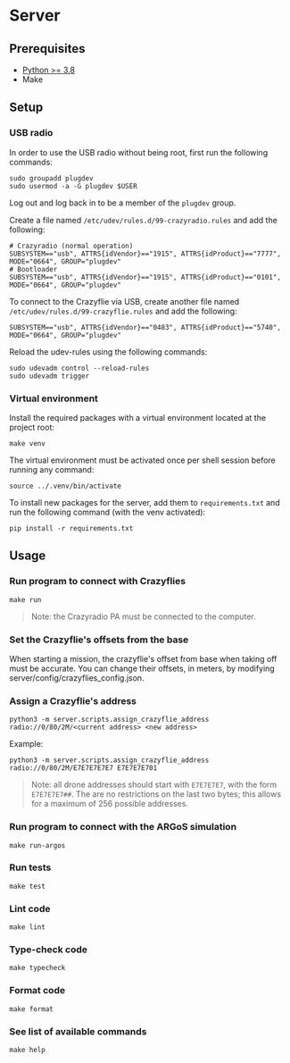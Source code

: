 # Server

## Prerequisites

- [Python >= 3.8](https://www.python.org/downloads/)
- Make

## Setup

### USB radio

In order to use the USB radio without being root, first run the following commands:
```
sudo groupadd plugdev
sudo usermod -a -G plugdev $USER
```

Log out and log back in to be a member of the `plugdev` group.

Create a file named `/etc/udev/rules.d/99-crazyradio.rules` and add the following:
```
# Crazyradio (normal operation)
SUBSYSTEM=="usb", ATTRS{idVendor}=="1915", ATTRS{idProduct}=="7777", MODE="0664", GROUP="plugdev"
# Bootloader
SUBSYSTEM=="usb", ATTRS{idVendor}=="1915", ATTRS{idProduct}=="0101", MODE="0664", GROUP="plugdev"
```

To connect to the Crazyflie via USB, create another file named `/etc/udev/rules.d/99-crazyflie.rules` and add the following:
```
SUBSYSTEM=="usb", ATTRS{idVendor}=="0483", ATTRS{idProduct}=="5740", MODE="0664", GROUP="plugdev"
```

Reload the udev-rules using the following commands:
```
sudo udevadm control --reload-rules
sudo udevadm trigger
```

### Virtual environment

Install the required packages with a virtual environment located at the project root:
```
make venv
```

The virtual environment must be activated once per shell session before running any command:
```
source ../.venv/bin/activate
```

To install new packages for the server, add them to `requirements.txt` and run the following command (with the venv activated):
```
pip install -r requirements.txt
```

## Usage

### Run program to connect with Crazyflies
```
make run
```

> Note: the Crazyradio PA must be connected to the computer.

### Set the Crazyflie's offsets from the base

When starting a mission, the crazyflie's offset from base when taking off must be accurate. You can change their offsets, in meters, by modifying server/config/crazyflies_config.json.

### Assign a Crazyflie's address
```
python3 -m server.scripts.assign_crazyflie_address radio://0/80/2M/<current address> <new address>
```

Example:
```
python3 -m server.scripts.assign_crazyflie_address radio://0/80/2M/E7E7E7E7E7 E7E7E7E701
```

> Note: all drone addresses should start with `E7E7E7E7`, with the form `E7E7E7E7##`. The are no restrictions on the last two bytes; this allows for a maximum of 256 possible addresses.

### Run program to connect with the ARGoS simulation
```
make run-argos
```

### Run tests
```
make test
```

### Lint code
```
make lint
```

### Type-check code
```
make typecheck
```

### Format code
```
make format
```

### See list of available commands
```
make help
```
